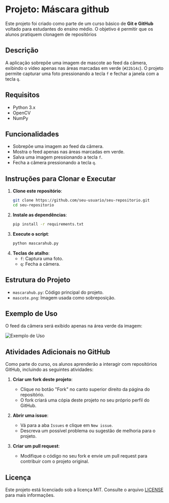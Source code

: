 
# Projeto: Máscara github

Este projeto foi criado como parte de um curso básico de **Git e GitHub** voltado para estudantes do ensino médio. O objetivo é permitir que os alunos pratiquem clonagem de repositórios 
## Descrição
A aplicação sobrepõe uma imagem de mascote ao feed da câmera, exibindo o vídeo apenas nas áreas marcadas em verde (`#22b14c`). O projeto permite capturar uma foto pressionando a tecla `f` e fechar a janela com a tecla `q`.

## Requisitos
- Python 3.x
- OpenCV
- NumPy

## Funcionalidades
- Sobrepõe uma imagem ao feed da câmera.
- Mostra o feed apenas nas áreas marcadas em verde.
- Salva uma imagem pressionando a tecla `f`.
- Fecha a câmera pressionando a tecla `q`.

## Instruções para Clonar e Executar
1. **Clone este repositório**:
   ```bash
   git clone https://github.com/seu-usuario/seu-repositorio.git
   cd seu-repositorio
   ```
2. **Instale as dependências**:
   ```bash
   pip install -r requirements.txt
   ```
3. **Execute o script**:
   ```bash
   python mascarahub.py
   ```
4. **Teclas de atalho**:
   - `f`: Captura uma foto.
   - `q`: Fecha a câmera.

## Estrutura do Projeto
- `mascarahub.py`: Código principal do projeto.
- `mascote.png`: Imagem usada como sobreposição.

## Exemplo de Uso
O feed da câmera será exibido apenas na área verde da imagem:

![Exemplo de Uso](https://via.placeholder.com/600x300) <!-- Substitua por um exemplo real -->

## Atividades Adicionais no GitHub
Como parte do curso, os alunos aprenderão a interagir com repositórios GitHub, incluindo as seguintes atividades:

1. **Criar um fork deste projeto**:
   - Clique no botão "Fork" no canto superior direito da página do repositório.
   - O fork criará uma cópia deste projeto no seu próprio perfil do GitHub.

2. **Abrir uma issue**:
   - Vá para a aba `Issues` e clique em `New issue`.
   - Descreva um possível problema ou sugestão de melhoria para o projeto.

3. **Criar um pull request**:
   - Modifique o código no seu fork e envie um pull request para contribuir com o projeto original.

## Licença
Este projeto está licenciado sob a licença MIT. Consulte o arquivo [LICENSE](LICENSE) para mais informações.
